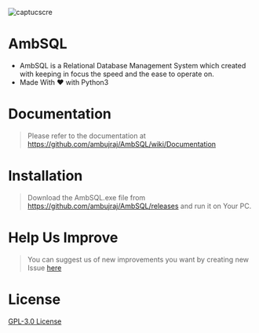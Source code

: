 ![captucscre](https://user-images.githubusercontent.com/29935993/49930745-3da82700-feeb-11e8-8ac9-cb9e605efb6f.PNG)
<br>
# AmbSQL
* AmbSQL is a Relational Database Management System which created with keeping in focus the speed and the ease to operate on.
* Made With &#x2764; with Python3

# Documentation
> Please refer to the documentation at https://github.com/ambujraj/AmbSQL/wiki/Documentation

# Installation
> Download the AmbSQL.exe file from https://github.com/ambujraj/AmbSQL/releases and run it on Your PC.

# Help Us Improve
> You can suggest us of new improvements you want by creating new Issue [here](https://github.com/ambujraj/AmbSQL/issues)

# License
[GPL-3.0 License](https://github.com/ambujraj/AmbSQL/blob/master/LICENSE)
